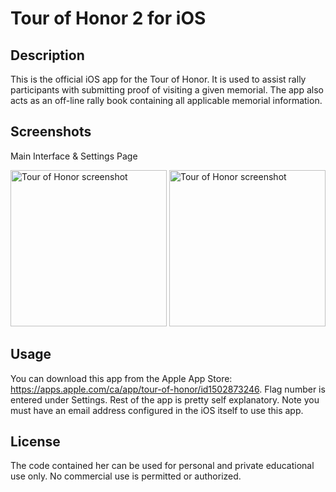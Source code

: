# Tour of Honor 2 for iOS

## Description

This is the official iOS app for the Tour of Honor. It is used to assist rally participants with submitting proof of visiting a given memorial. The app also acts as an off-line rally book containing all applicable memorial information.

## Screenshots

Main Interface & Settings Page

<img src="https://user-images.githubusercontent.com/38347315/113077187-48f3ef00-9196-11eb-8e96-07bf24018e98.jpeg" alt="Tour of Honor screenshot" width="250"/>
<img src="https://user-images.githubusercontent.com/38347315/113077229-5c06bf00-9196-11eb-97d1-d6bbff170439.jpeg" alt="Tour of Honor screenshot" width="250"/>

## Usage

You can download this app from the Apple App Store: https://apps.apple.com/ca/app/tour-of-honor/id1502873246. Flag number is entered under Settings. Rest of the app is pretty self explanatory. Note you must have an email address configured in the iOS itself to use this app.

## License

The code contained her can be used for personal and private educational use only. No commercial use is permitted or authorized.
